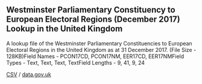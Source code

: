 ## Westminster Parliamentary Constituency to European Electoral Regions (December 2017) Lookup in the United Kingdom

A lookup file of the Westminster Parliamentary Constituencies to European Electoral Regions in the United Kingdom as at 31 December 2017. (File Size - 128KB)Field Names - PCON17CD, PCON17NM, EER17CD, EER17NMField Types - Text, Text, Text, TextField Lengths - 9, 41, 9, 24

[CSV](csv/116.csv) / [data.gov.uk](https://data.gov.uk/dataset/a7b844dd-6ba8-4567-b530-992c9da17394/westminster-parliamentary-constituency-to-european-electoral-regions-december-2017-lookup-in-the-united-kingdom)

